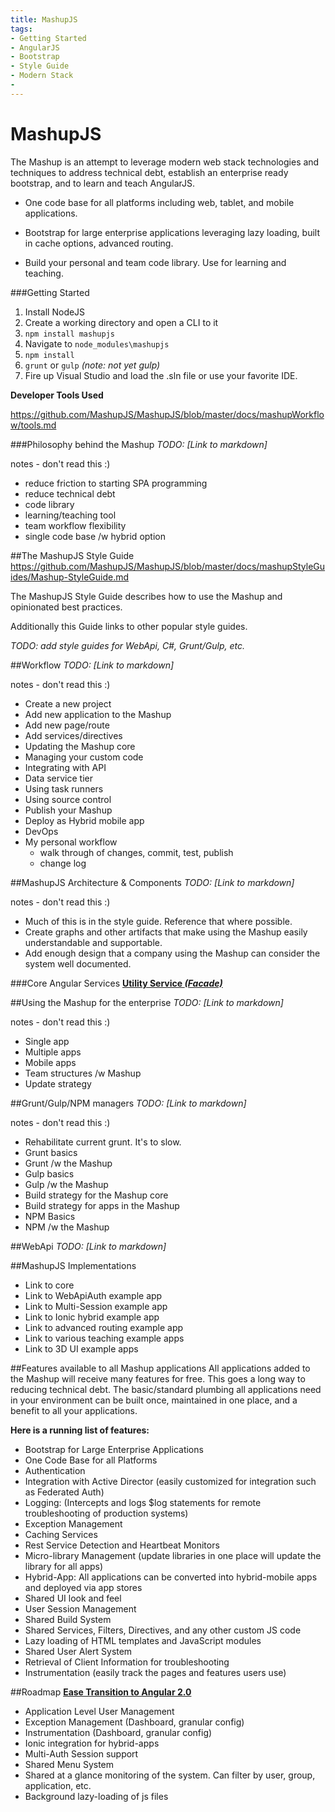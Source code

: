 ```yaml
---
title: MashupJS
tags:
- Getting Started 
- AngularJS
- Bootstrap
- Style Guide
- Modern Stack
- 
---
```


MashupJS
========
The Mashup is an attempt to leverage modern web stack technologies and techniques to address technical debt, establish an enterprise ready bootstrap, and to learn and teach AngularJS.

- One code base for all platforms including web, tablet, and mobile applications.

- Bootstrap for large enterprise applications leveraging lazy loading, built in cache options, advanced routing.

- Build your personal and team code library. Use for learning and teaching.


###Getting Started

 1. Install NodeJS
 2. Create a working directory and open a CLI to it
 3.  `npm install mashupjs`
 4. Navigate to `node_modules\mashupjs`
 5. `npm install`
 6. `grunt` or `gulp` *(note: not yet gulp)*
 7. Fire up Visual Studio and load the .sln file or use your favorite IDE.

**Developer Tools Used**

https://github.com/MashupJS/MashupJS/blob/master/docs/mashupWorkflow/tools.md

###Philosophy behind the Mashup
*TODO: [Link to markdown]*

notes - don't read this :)
- reduce friction to starting SPA programming
- reduce technical debt
- code library
- learning/teaching tool
- team workflow flexibility
- single code base /w hybrid option


##The MashupJS Style Guide
https://github.com/MashupJS/MashupJS/blob/master/docs/mashupStyleGuides/Mashup-StyleGuide.md

The MashupJS Style Guide describes how to use the Mashup and opinionated best practices.

Additionally this Guide links to other popular style guides.

*TODO: add style guides for WebApi, C#, Grunt/Gulp, etc.*

##Workflow
*TODO: [Link to markdown]*

notes - don't read this :)
- Create a new project
- Add new application to the Mashup
- Add new page/route
- Add services/directives
- Updating the Mashup core
- Managing your custom code
- Integrating with API
- Data service tier
- Using task runners
- Using source control
- Publish your Mashup
- Deploy as Hybrid mobile app
- DevOps
- My personal workflow
	- walk through of changes, commit, test, publish
	- change log


##MashupJS Architecture & Components
*TODO: [Link to markdown]*

notes - don't read this :)
- Much of this is in the style guide. Reference that where possible.
- Create graphs and other artifacts that make using the Mashup easily understandable and supportable.
- Add enough design that a company using the Mashup can consider the system well documented.

###Core Angular Services
**[Utility Service *(Facade)*](https://github.com/MashupJS/MashupJS/blob/master/docs/mashupCore/services/utilityService/utilityService.md)**



##Using the Mashup for the enterprise
*TODO: [Link to markdown]*

notes - don't read this :)
- Single app
- Multiple apps
- Mobile apps
- Team structures /w Mashup
- Update strategy



##Grunt/Gulp/NPM managers
*TODO: [Link to markdown]*

notes - don't read this :)
- Rehabilitate current grunt.  It's to slow. 
- Grunt basics
- Grunt /w the Mashup
- Gulp basics
- Gulp /w the Mashup
- Build strategy for the Mashup core
- Build strategy for apps in the Mashup
- NPM Basics
- NPM /w the Mashup

##WebApi
*TODO: [Link to markdown]*


##MashupJS Implementations
- Link to core
- Link to WebApiAuth example app
- Link to Multi-Session example app
- Link to Ionic hybrid example app
- Link to advanced routing example app
- Link to various teaching example apps
- Link to 3D UI example apps


##Features available to all Mashup applications
All applications added to the Mashup will receive many features for free.  This goes a long way to reducing technical debt.  The basic/standard plumbing all applications need in your environment can be built once, maintained in one place, and a benefit to all your applications.

**Here is a running list of features:**

 - Bootstrap for Large Enterprise Applications
 - One Code Base for all Platforms
 - Authentication
 - Integration with Active Director (easily customized for integration such as Federated Auth)
 - Logging:  (Intercepts and logs $log statements for remote troubleshooting of production systems)
 - Exception Management
 - Caching Services
 - Rest Service Detection and Heartbeat Monitors
 -  Micro-library Management (update libraries in one place will update the library for all apps)
 - Hybrid-App: All applications can be converted into hybrid-mobile apps and deployed via app stores
 - Shared UI look and feel
 - User Session Management
 - Shared Build System
 - Shared Services, Filters, Directives, and any other custom JS code
 - Lazy loading of HTML templates and JavaScript modules
 - Shared User Alert System
 - Retrieval of Client Information for troubleshooting
 - Instrumentation (easily track the pages and features users use)

 

##Roadmap
**[Ease Transition to Angular 2.0](https://github.com/robertdunaway/blogs/blob/master/2014-12-06%20Preparing%20for%20Angular%202.0/Preparing%20for%20Angular%202.0.md)**


 - Application Level User Management
 - Exception Management (Dashboard, granular config)
 - Instrumentation (Dashboard, granular config)
 - Ionic integration for hybrid-apps
 - Multi-Auth Session support
 - Shared Menu System
 - Shared at a glance monitoring of the system.  Can filter by user, group, application, etc.
 - Background lazy-loading of js files